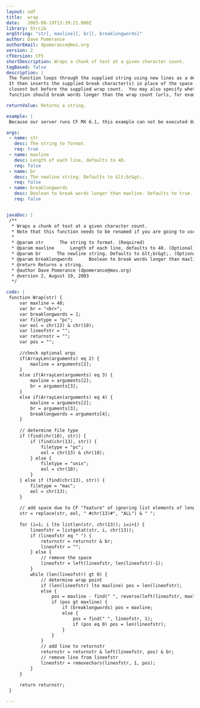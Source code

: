 ```yaml
---
layout: udf
title:  wrap
date:   2003-08-19T13:39:21.000Z
library: StrLib
argString: "str[, maxline][, br][, breaklongwords]"
author: Dave Pomerance
authorEmail: dpomerance@mos.org
version: 2
cfVersion: CF5
shortDescription: Wraps a chunk of text at a given character count.
tagBased: false
description: |
 The function loops through the supplied string using new lines as a delimeter.  
 It then inserts the supplied break character(s) in place of the space located 
 closest but before the supplied wrap count.  You may also specify whether the
 function should break words longer than the wrap count (urls, for example).

returnValue: Returns a string.

example: |
 Because our server runs CF MX 6.1, this example can not be executed due to a naming conflict with the new wrap() function built in to CF MX 6.1.

args:
 - name: str
   desc: The string to format.
   req: true
 - name: maxline
   desc: Length of each line, defaults to 40.
   req: false
 - name: br
   desc: The newline string. Defaults to &lt;br&gt;.
   req: false
 - name: breaklongwords
   desc: Boolean to break words longer than maxline. Defaults to true.
   req: false


javaDoc: |
 /**
  * Wraps a chunk of text at a given character count.
  * Note that this function needs to be renamed if you are going to use it on a CF MX 6.1 server since 6.1 now has a native wrap() function (that serves a different purpose).
  * 
  * @param str      The string to format. (Required)
  * @param maxline      Length of each line, defaults to 40. (Optional)
  * @param br      The newline string. Defaults to &lt;br&gt;. (Optional)
  * @param breaklongwords      Boolean to break words longer than maxline. Defaults to true. (Optional)
  * @return Returns a string. 
  * @author Dave Pomerance (dpomerance@mos.org) 
  * @version 2, August 19, 2003 
  */

code: |
 function Wrap(str) {
     var maxline = 40;
     var br = "<br>";
     var breaklongwords = 1;
     var filetype = "pc";
     var eol = chr(13) & chr(10);
     var lineofstr = "";
     var returnstr = "";
     var pos = "";
 
     //check optional args
     if(ArrayLen(arguments) eq 2) {
         maxline = arguments[2];
     } 
     else if(ArrayLen(arguments) eq 3) {
         maxline = arguments[2];
         br = arguments[3];
     }
     else if(ArrayLen(arguments) eq 4) {
         maxline = arguments[2];
         br = arguments[3];
         breaklongwords = arguments[4];
     }
 
     // determine file type
     if (find(chr(10), str)) {
         if (find(chr(13), str)) {
             filetype = "pc";
             eol = chr(13) & chr(10);
         } else {
             filetype = "unix";
             eol = chr(10);
         }
     } else if (find(chr(13), str)) {
         filetype = "mac";
         eol = chr(13);
     }
 
     // add space due to CF "feature" of ignoring list elements of length 0
     str = replace(str, eol, " #chr(13)#", "ALL") & " ";
     
     for (i=1; i lte listlen(str, chr(13)); i=i+1) {
         lineofstr = listgetat(str, i, chr(13));
         if (lineofstr eq " ") {
             returnstr = returnstr & br;
             lineofstr = "";
         } else {
             // remove the space
             lineofstr = left(lineofstr, len(lineofstr)-1);
         }
         while (len(lineofstr) gt 0) {
             // determine wrap point
             if (len(lineofstr) lte maxline) pos = len(lineofstr);
             else {
                 pos = maxline - find(" ", reverse(left(lineofstr, maxline))) + 1;
                 if (pos gt maxline) {
                     if (breaklongwords) pos = maxline;
                     else {
                         pos = find(" ", lineofstr, 1);
                         if (pos eq 0) pos = len(lineofstr);
                     }
                 }
             }
             // add line to returnstr
             returnstr = returnstr & left(lineofstr, pos) & br;
             // remove line from lineofstr
             lineofstr = removechars(lineofstr, 1, pos);
         }
     }
 
     return returnstr;
 }

---
```


